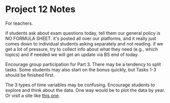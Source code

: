 # Project 12 Notes

For teachers.

if students ask about exam questions today, tell them our general policy is NO FORMULA SHEET. it's posted all over our platforms, and it really just comes down to individual students asking separately and not reading. if we get a lot of pressure, try to collect info about what they need (e.g., which topics) and if needed we will get an update via BS end of today.


Encourage group participation for Part 3. There may be a tendency to split tasks. Some students may also start on the bonus quickly, but Tasks 1-3 should be finished first.


The 3 types of time variables may be confusing. Encourage students to explore and think about the data. One way would be to plot the data by year. Or visit a site like [this one](https://akclimate.org/nenana-ice-classic/).